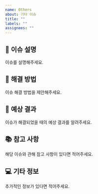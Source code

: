 ```yaml
---
name: Others
about: 기타 이슈
title: ""
labels: ""
assignees: ""
---
```


## 📌 이슈 설명

이슈를 설명해주세요.

## 🤔 해결 방법

이슈 해결 방법을 제안해주세요.

## 🎉 예상 결과

이슈가 해결되었을 때의 예상 결과를 알려주세요.

## 📚 참고 사항

해당 이슈와 관해 참고 사항이 있다면 적어주세요.

## 💻 기타 정보

추가적인 정보가 있다면 적어주세요.
